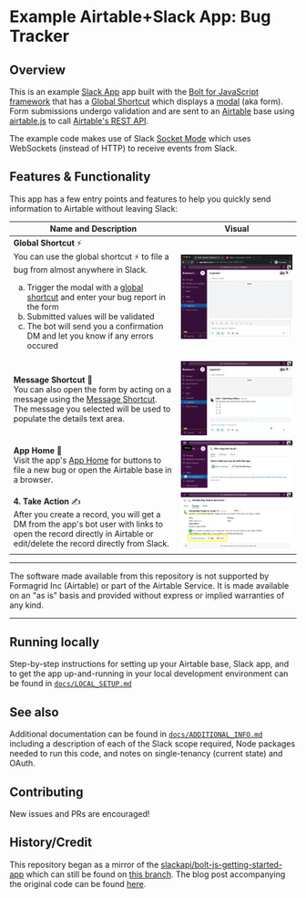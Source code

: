 # Example Airtable+Slack App: Bug Tracker

## Overview

This is an example [Slack App](https://api.slack.com/) app built with the [Bolt for JavaScript framework](https://slack.dev/bolt-js) that has a [Global Shortcut](https://api.slack.com/interactivity/shortcuts/using#global_shortcuts) which displays a [modal](https://api.slack.com/surfaces/modals#:~:text=Modals%20provide%20focused%20spaces%20ideal,of%20any%20other%20interface%20element.) (aka form). Form submissions undergo validation and are sent to an [Airtable](https://airtable.com) base using [airtable.js](https://github.com/airtable/airtable.js) to call [Airtable's REST API](https://support.airtable.com/hc/en-us/articles/203313985-Public-REST-API).

The example code makes use of Slack [Socket Mode](https://api.slack.com/apis/connections/socket) which uses WebSockets (instead of HTTP) to receive events from Slack.

## Features & Functionality

This app has a few entry points and features to help you quickly send information to Airtable without leaving Slack:

| Name and Description 	| Visual 	|
|------------------------	|------------------------------------------------------------------------------------------------------------------------------------------------------------------------------------------------------------------------------------------------------------------------------------------------------------------------------------------------------------------------------------------------------------------------------------------------------------------------------------------------------------------	|
| **Global Shortcut** ⚡️ <br> You can use the global shortcut :zap: to file a bug from almost anywhere in Slack.     <ol type="a"><li>Trigger the modal with a [global shortcut](https://slackhq.com/speed-up-work-with-apps-for-slack) and enter your bug report in the form</li><li>Submitted values will be validated</li><li>The bot will send you a confirmation DM and let you know if any errors occured</li></ol> 	| [![](docs/global_shortcut.gif)](docs/global_shortcut.gif) |
| **Message Shortcut** 💬<br> You can also open the form by acting on a message using the [Message Shortcut](https://slack.com/help/articles/360004063011-Work-with-apps-in-Slack-using-shortcuts#message-shortcuts). The message you selected will be used to populate the details text area. 	| [![](docs/message_shortcut.gif)](docs/message_shortcut.gif) |
| **App Home** 🏡<br> Visit the app's [App Home](https://api.slack.com/surfaces/tabs) for buttons to file a new bug or open the Airtable base in a browser.	| [![](docs/app_home.png)](docs/app_home.png) |
| **4. Take Action** ✍️<br> After you create a record, you will get a DM from the app's bot user with links to open the record directly in Airtable or edit/delete the record directly from Slack. | [![](docs/confirmation_message_with_actions.png)](docs/confirmation_message_with_actions.png) |


---

The software made available from this repository is not supported by Formagrid Inc (Airtable) or part of the Airtable Service. It is made available on an "as is" basis and provided without express or implied warranties of any kind.

---

## Running locally

Step-by-step instructions for setting up your Airtable base, Slack app, and to get the app up-and-running in your local development environment can be found in [`docs/LOCAL_SETUP.md`](docs/LOCAL_SETUP.md)

## See also

Additional documentation can be found in [`docs/ADDITIONAL_INFO.md`](docs/ADDITIONAL_INFO.md) including a description of each of the Slack scope required, Node packages needed to run this code, and notes on single-tenancy (current state) and OAuth.

## Contributing

New issues and PRs are encouraged!

## History/Credit
This repository began as a mirror of the [slackapi/bolt-js-getting-started-app](https://github.com/slackapi/bolt-js-getting-started-app) which can still be found on [this branch](https://github.com/airtable-labs/example-slack-bug-tracker/tree/original-from_bolt-js-getting-started-app). The blog post accompanying the original code can be found [here](https://slack.dev/bolt-js/tutorial/getting-started).
